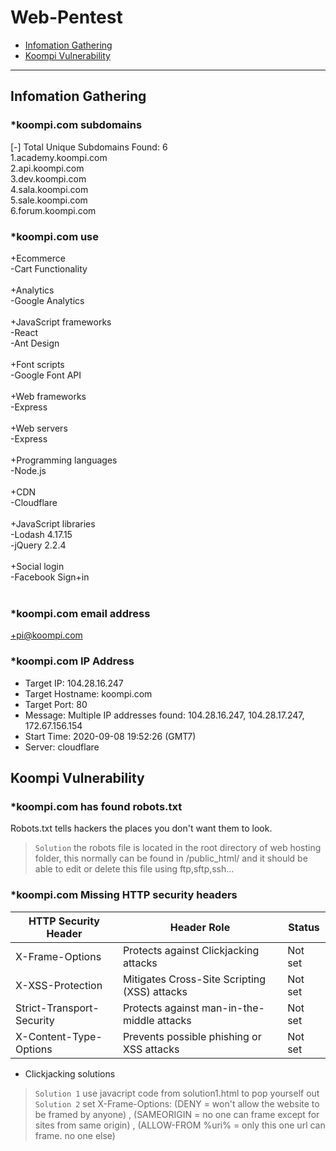 Web-Pentest
=======================

* [Infomation Gathering](#infomation-gathering)
* [Koompi Vulnerability ](#koompi-vulnerability)
---

Infomation Gathering
------

### *koompi.com subdomains
[-] Total Unique Subdomains Found: 6 <br>
1.academy.koompi.com<br>
2.api.koompi.com<br>
3.dev.koompi.com<br>
4.sala.koompi.com<br>
5.sale.koompi.com<br>
6.forum.koompi.com<br>

### *koompi.com use
+Ecommerce<br>
-Cart Functionality<br><br>
+Analytics<br>
-Google Analytics<br><br>
+JavaScript frameworks<br>
-React<br>
-Ant Design<br><br>
+Font scripts<br>
-Google Font API<br><br>
+Web frameworks<br>
-Express<br><br>
+Web servers<br>
-Express<br><br>
+Programming languages<br>
-Node.js<br><br>
+CDN<br>
-Cloudflare<br><br>
+JavaScript libraries<br>
-Lodash 4.17.15<br>
-jQuery 2.2.4<br><br>
+Social login<br>
-Facebook Sign+in<br><br>

### *koompi.com email address
+pi@koompi.com

### *koompi.com IP Address
+ Target IP:          104.28.16.247 <br>
+ Target Hostname:    koompi.com<br>
+ Target Port:        80<br>
+ Message:            Multiple IP addresses found: 104.28.16.247, 104.28.17.247, 172.67.156.154<br>
+ Start Time:         2020-09-08 19:52:26 (GMT7)<br>
+ Server: cloudflare<br>

Koompi Vulnerability
------

### *koompi.com has found robots.txt
 Robots.txt tells hackers the places you don't want them to look.
> `Solution` the robots file is located in the root directory of web hosting folder, this normally can be found in /public_html/ and it should be able to edit or delete this file using ftp,sftp,ssh...

### *koompi.com Missing HTTP security headers
| HTTP Security Header| Header Role	| Status |
|---|---|---|
|X-Frame-Options|	Protects against Clickjacking attacks|	Not set|
|X-XSS-Protection|	Mitigates Cross-Site Scripting (XSS) attacks	|Not set|
|Strict-Transport-Security|	Protects against man-in-the-middle attacks|	Not set|
|X-Content-Type-Options|	Prevents possible phishing or XSS attacks|	Not set|

+ Clickjacking solutions
> `Solution 1` use javacript code from solution1.html to pop yourself out <br>
> `Solution 2` set X-Frame-Options: (DENY = won't allow the website to be framed by anyone) , (SAMEORIGIN = no one can frame except for sites from same origin) , (ALLOW-FROM %uri% = only this one url can frame. no one else)
